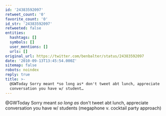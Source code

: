 ```yaml
---
id: '24383592097'
retweet_count: '0'
favorite_count: '0'
id_str: '24383592097'
retweeted: false
entities:
  hashtags: []
  symbols: []
  user_mentions: []
  urls: []
original_url: https://twitter.com/benbalter/status/24383592097
date: '2010-09-13T13:45:54.000Z'
sitemap: false
robots: noindex
reply: true
title: >-
  @GWToday Sorry meant *so long as* don't tweet abt lunch, appreciate
  conversation you have w/ student…
---
```


@GWToday Sorry meant *so long as* don't tweet abt lunch, appreciate conversation you have w/ students (megaphone v. cocktail party approach)